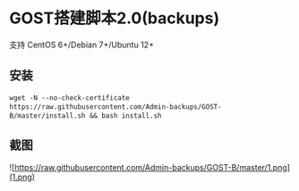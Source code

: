 
# GOST搭建脚本2.0(backups)

支持 CentOS 6+/Debian 7+/Ubuntu 12+

## 安装 ##
    wget -N --no-check-certificate https://raw.githubusercontent.com/Admin-backups/GOST-B/master/install.sh && bash install.sh
## 截图 ##
![https://raw.githubusercontent.com/Admin-backups/GOST-B/master/1.png](1.png)
